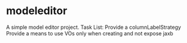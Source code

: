 # modeleditor
A simple model editor project.
Task List:
Provide a columnLabelStrategy
Provide a means to use VOs only when creating and not expose jaxb